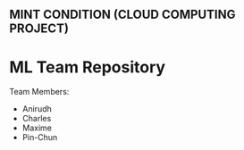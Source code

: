 ## MINT CONDITION (CLOUD COMPUTING PROJECT) ##
# ML Team Repository #

Team Members:
- Anirudh
- Charles
- Maxime
- Pin-Chun